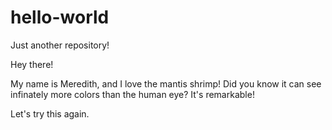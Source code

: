 # hello-world
Just another repository!

Hey there!

My name is Meredith, and I love the mantis shrimp! Did you know it can see infinately more colors than the human eye? It's remarkable!

Let's try this again.
